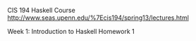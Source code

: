 CIS 194 Haskell Course
http://www.seas.upenn.edu/%7Ecis194/spring13/lectures.html

Week 1: Introduction to Haskell
Homework 1
